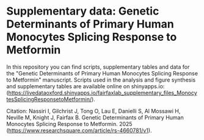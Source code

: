 # Supplementary data: Genetic Determinants of Primary Human Monocytes Splicing Response to Metformin

In this repository you can find scripts, supplementary tables and data for the "Genetic Determinants of Primary Human Monocytes Splicing Response to Metformin" manuscript. Scripts used in the analysis and figure synthesis and supplementary tables are available online on shinyapps.io: 
(https://livedataoxford.shinyapps.io/fairfaxlab_supplementary_files_MonocytesSplicingResponsetoMetformin/).

Citation: Nassiri I, Gilchrist J, Tong O, Lau E, Danielli S, Al Mossawi H, Neville M, Knight J, Fairfax B. Genetic Determinants of Primary Human Monocytes Splicing Response to Metformin. 2025 (https://www.researchsquare.com/article/rs-4660781/v1).
